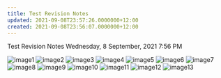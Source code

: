 ```yaml
---
title: Test Revision Notes
updated: 2021-09-08T23:57:26.0000000+12:00
created: 2021-09-08T23:56:07.0000000+12:00
---
```


Test Revision Notes
Wednesday, 8 September, 2021
7:56 PM

![image1](../../../../resources/79449d89c7f9453eaaa1185fce00b257.png)
![image2](../../../../resources/22ae981d5d8a4bdba23e287bb62f95a9.png)
![image3](../../../../resources/cbd3147973af4972bae8e07b7e67917e.png)
![image4](../../../../resources/e8296d256d0a42289a65e87e3c2fcabf.png)
![image5](../../../../resources/35154b00d6e94590b82594447566ce95.png)
![image6](../../../../resources/a2fd9efe4c004c23a83d141928597fe9.png)
![image7](../../../../resources/6b663f0c4f5a40009b0fde32c51e7284.png)
![image8](../../../../resources/3cf8a473379649379fcb53df7a18d926.png)
![image9](../../../../resources/386c68db11e643ffb5538c31c5aae874.png)
![image10](../../../../resources/08ef05fd615647908b58576d08115981.png)
![image11](../../../../resources/d3d6f4e61f2042ec8c0702b5348fac47.png)
![image12](../../../../resources/08158d248c2f459083425b94ad03080d.png)
![image13](../../../../resources/938b725f098747b086e33d6a3a5b18a0.png)
